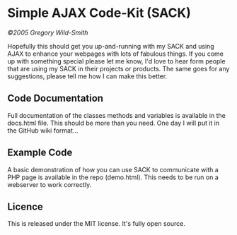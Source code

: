 # Simple AJAX Code-Kit (SACK)
_©2005 Gregory Wild-Smith_

Hopefully this should get you up-and-running with my SACK and using AJAX to enhance your webpages with lots of fabulous things. If you come up with something special please let me know, I'd love to hear form people that are using my SACK in their projects or products. The same goes for any suggestions, please tell me how I can make this better.

## Code Documentation
Full documentation of the classes methods and variables is available in the docs.html file. This should be more than you need. One day I will put it in the GitHub wiki format...

## Example Code
A basic demonstration of how you can use SACK to communicate with a PHP page is available in the repo (demo.html). This needs to be run on a webserver to work correctly.

## Licence
This is released under the MIT license. It's fully open source.
